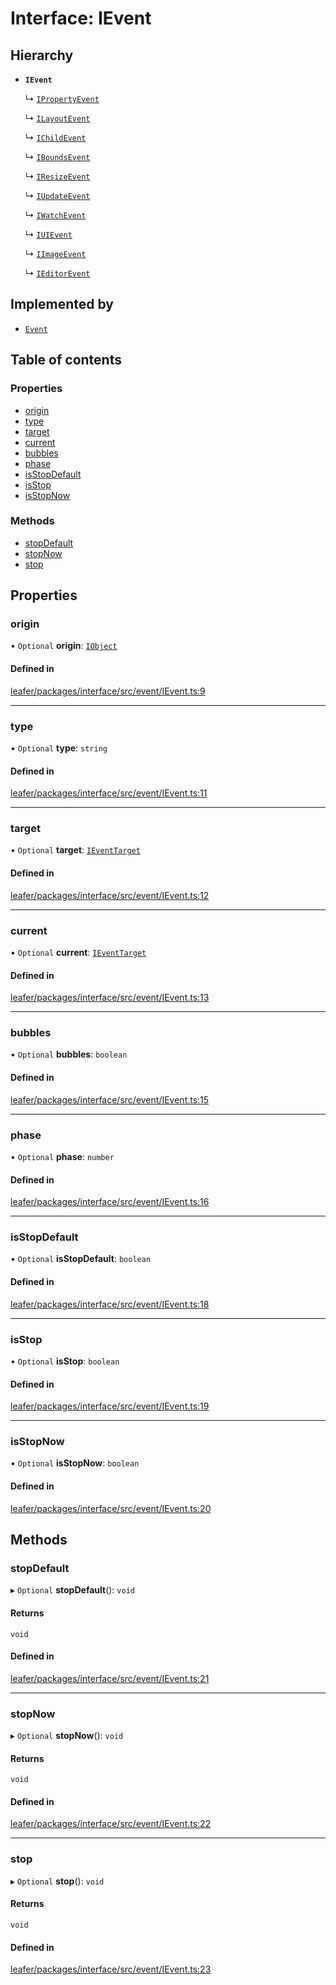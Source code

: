 # Interface: IEvent

## Hierarchy

- **`IEvent`**

  ↳ [`IPropertyEvent`](IPropertyEvent.md)

  ↳ [`ILayoutEvent`](ILayoutEvent.md)

  ↳ [`IChildEvent`](IChildEvent.md)

  ↳ [`IBoundsEvent`](IBoundsEvent.md)

  ↳ [`IResizeEvent`](IResizeEvent.md)

  ↳ [`IUpdateEvent`](IUpdateEvent.md)

  ↳ [`IWatchEvent`](IWatchEvent.md)

  ↳ [`IUIEvent`](IUIEvent.md)

  ↳ [`IImageEvent`](IImageEvent.md)

  ↳ [`IEditorEvent`](IEditorEvent.md)

## Implemented by

- [`Event`](../classes/Event.md)

## Table of contents

### Properties

- [origin](IEvent.md#origin)
- [type](IEvent.md#type)
- [target](IEvent.md#target)
- [current](IEvent.md#current)
- [bubbles](IEvent.md#bubbles)
- [phase](IEvent.md#phase)
- [isStopDefault](IEvent.md#isstopdefault)
- [isStop](IEvent.md#isstop)
- [isStopNow](IEvent.md#isstopnow)

### Methods

- [stopDefault](IEvent.md#stopdefault)
- [stopNow](IEvent.md#stopnow)
- [stop](IEvent.md#stop)

## Properties

### origin

• `Optional` **origin**: [`IObject`](IObject.md)

#### Defined in

[leafer/packages/interface/src/event/IEvent.ts:9](https://github.com/leaferjs/leafer/blob/c7e50b8/packages/interface/src/event/IEvent.ts#L9)

___

### type

• `Optional` **type**: `string`

#### Defined in

[leafer/packages/interface/src/event/IEvent.ts:11](https://github.com/leaferjs/leafer/blob/c7e50b8/packages/interface/src/event/IEvent.ts#L11)

___

### target

• `Optional` **target**: [`IEventTarget`](IEventTarget.md)

#### Defined in

[leafer/packages/interface/src/event/IEvent.ts:12](https://github.com/leaferjs/leafer/blob/c7e50b8/packages/interface/src/event/IEvent.ts#L12)

___

### current

• `Optional` **current**: [`IEventTarget`](IEventTarget.md)

#### Defined in

[leafer/packages/interface/src/event/IEvent.ts:13](https://github.com/leaferjs/leafer/blob/c7e50b8/packages/interface/src/event/IEvent.ts#L13)

___

### bubbles

• `Optional` **bubbles**: `boolean`

#### Defined in

[leafer/packages/interface/src/event/IEvent.ts:15](https://github.com/leaferjs/leafer/blob/c7e50b8/packages/interface/src/event/IEvent.ts#L15)

___

### phase

• `Optional` **phase**: `number`

#### Defined in

[leafer/packages/interface/src/event/IEvent.ts:16](https://github.com/leaferjs/leafer/blob/c7e50b8/packages/interface/src/event/IEvent.ts#L16)

___

### isStopDefault

• `Optional` **isStopDefault**: `boolean`

#### Defined in

[leafer/packages/interface/src/event/IEvent.ts:18](https://github.com/leaferjs/leafer/blob/c7e50b8/packages/interface/src/event/IEvent.ts#L18)

___

### isStop

• `Optional` **isStop**: `boolean`

#### Defined in

[leafer/packages/interface/src/event/IEvent.ts:19](https://github.com/leaferjs/leafer/blob/c7e50b8/packages/interface/src/event/IEvent.ts#L19)

___

### isStopNow

• `Optional` **isStopNow**: `boolean`

#### Defined in

[leafer/packages/interface/src/event/IEvent.ts:20](https://github.com/leaferjs/leafer/blob/c7e50b8/packages/interface/src/event/IEvent.ts#L20)

## Methods

### stopDefault

▸ `Optional` **stopDefault**(): `void`

#### Returns

`void`

#### Defined in

[leafer/packages/interface/src/event/IEvent.ts:21](https://github.com/leaferjs/leafer/blob/c7e50b8/packages/interface/src/event/IEvent.ts#L21)

___

### stopNow

▸ `Optional` **stopNow**(): `void`

#### Returns

`void`

#### Defined in

[leafer/packages/interface/src/event/IEvent.ts:22](https://github.com/leaferjs/leafer/blob/c7e50b8/packages/interface/src/event/IEvent.ts#L22)

___

### stop

▸ `Optional` **stop**(): `void`

#### Returns

`void`

#### Defined in

[leafer/packages/interface/src/event/IEvent.ts:23](https://github.com/leaferjs/leafer/blob/c7e50b8/packages/interface/src/event/IEvent.ts#L23)

